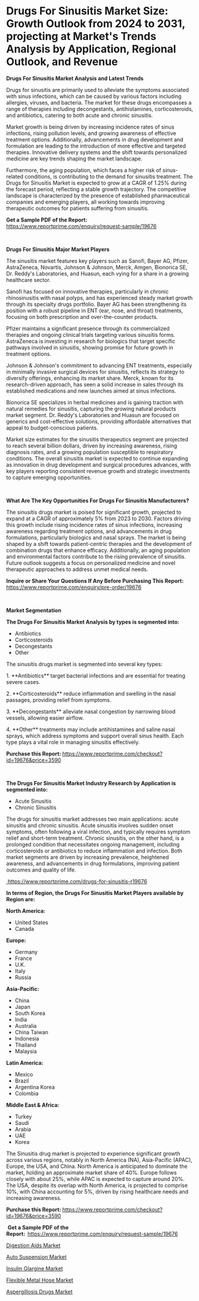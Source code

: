 <p><h1>Drugs For Sinusitis Market Size: Growth Outlook from 2024 to 2031, projecting at Market's Trends Analysis by Application, Regional Outlook, and Revenue</h1></p><p><strong>Drugs For Sinusitis Market Analysis and Latest Trends</strong></p>
<p><p>Drugs for sinusitis are primarily used to alleviate the symptoms associated with sinus infections, which can be caused by various factors including allergies, viruses, and bacteria. The market for these drugs encompasses a range of therapies including decongestants, antihistamines, corticosteroids, and antibiotics, catering to both acute and chronic sinusitis. </p><p>Market growth is being driven by increasing incidence rates of sinus infections, rising pollution levels, and growing awareness of effective treatment options. Additionally, advancements in drug development and formulation are leading to the introduction of more effective and targeted therapies. Innovative delivery systems and the shift towards personalized medicine are key trends shaping the market landscape. </p><p>Furthermore, the aging population, which faces a higher risk of sinus-related conditions, is contributing to the demand for sinusitis treatment. The Drugs for Sinusitis Market is expected to grow at a CAGR of 1.25% during the forecast period, reflecting a stable growth trajectory. The competitive landscape is characterized by the presence of established pharmaceutical companies and emerging players, all working towards improving therapeutic outcomes for patients suffering from sinusitis.</p></p>
<p><strong>Get a Sample PDF of the Report:&nbsp;</strong> <a href="https://www.reportprime.com/enquiry/request-sample/19676?utm_campaign=11&utm_medium=2&utm_source=Github&utm_content=ia&utm_term=02122024&utm_id=drugs-for-sinusitis">https://www.reportprime.com/enquiry/request-sample/19676</a></p>
<p>&nbsp;</p>
<p><strong>Drugs For Sinusitis Major Market Players</strong></p>
<p><p>The sinusitis market features key players such as Sanofi, Bayer AG, Pfizer, AstraZeneca, Novartis, Johnson & Johnson, Merck, Amgen, Bionorica SE, Dr. Reddy's Laboratories, and Huasun, each vying for a share in a growing healthcare sector.</p><p>Sanofi has focused on innovative therapies, particularly in chronic rhinosinusitis with nasal polyps, and has experienced steady market growth through its specialty drugs portfolio. Bayer AG has been strengthening its position with a robust pipeline in ENT (ear, nose, and throat) treatments, focusing on both prescription and over-the-counter products.</p><p>Pfizer maintains a significant presence through its commercialized therapies and ongoing clinical trials targeting various sinusitis forms. AstraZeneca is investing in research for biologics that target specific pathways involved in sinusitis, showing promise for future growth in treatment options.</p><p>Johnson & Johnson's commitment to advancing ENT treatments, especially in minimally invasive surgical devices for sinusitis, reflects its strategy to diversify offerings, enhancing its market share. Merck, known for its research-driven approach, has seen a solid increase in sales through its established medications and new launches aimed at sinus infections.</p><p>Bionorica SE specializes in herbal medicines and is gaining traction with natural remedies for sinusitis, capturing the growing natural products market segment. Dr. Reddy's Laboratories and Huasun are focused on generics and cost-effective solutions, providing affordable alternatives that appeal to budget-conscious patients.</p><p>Market size estimates for the sinusitis therapeutics segment are projected to reach several billion dollars, driven by increasing awareness, rising diagnosis rates, and a growing population susceptible to respiratory conditions. The overall sinusitis market is expected to continue expanding as innovation in drug development and surgical procedures advances, with key players reporting consistent revenue growth and strategic investments to capture emerging opportunities.</p></p>
<p>&nbsp;</p>
<p><strong>What Are The Key Opportunities For Drugs For Sinusitis Manufacturers?</strong></p>
<p><p>The sinusitis drugs market is poised for significant growth, projected to expand at a CAGR of approximately 5% from 2023 to 2030. Factors driving this growth include rising incidence rates of sinus infections, increasing awareness regarding treatment options, and advancements in drug formulations, particularly biologics and nasal sprays. The market is being shaped by a shift towards patient-centric therapies and the development of combination drugs that enhance efficacy. Additionally, an aging population and environmental factors contribute to the rising prevalence of sinusitis. Future outlook suggests a focus on personalized medicine and novel therapeutic approaches to address unmet medical needs.</p></p>
<p><strong>Inquire or Share Your Questions If Any Before Purchasing This Report:</strong> <a href="https://www.reportprime.com/enquiry/pre-order/19676?utm_campaign=11&utm_medium=2&utm_source=Github&utm_content=ia&utm_term=02122024&utm_id=drugs-for-sinusitis">https://www.reportprime.com/enquiry/pre-order/19676</a></p>
<p>&nbsp;</p>
<p><strong>Market Segmentation</strong></p>
<p><strong>The Drugs For Sinusitis Market Analysis by types is segmented into:</strong></p>
<p><ul><li>Antibiotics</li><li>Corticosteroids</li><li>Decongestants</li><li>Other</li></ul></p>
<p><p>The sinusitis drugs market is segmented into several key types: </p><p>1. **Antibiotics** target bacterial infections and are essential for treating severe cases. </p><p>2. **Corticosteroids** reduce inflammation and swelling in the nasal passages, providing relief from symptoms. </p><p>3. **Decongestants** alleviate nasal congestion by narrowing blood vessels, allowing easier airflow. </p><p>4. **Other** treatments may include antihistamines and saline nasal sprays, which address symptoms and support overall sinus health. Each type plays a vital role in managing sinusitis effectively.</p></p>
<p><strong>Purchase this Report:&nbsp;</strong><a href="https://www.reportprime.com/checkout?id=19676&price=3590&utm_campaign=11&utm_medium=2&utm_source=Github&utm_content=ia&utm_term=02122024&utm_id=drugs-for-sinusitis">https://www.reportprime.com/checkout?id=19676&price=3590</a></p>
<p>&nbsp;</p>
<p><strong>The Drugs For Sinusitis Market Industry Research by Application is segmented into:</strong></p>
<p><ul><li>Acute Sinusitis</li><li>Chronic Sinusitis</li></ul></p>
<p><p>The drugs for sinusitis market addresses two main applications: acute sinusitis and chronic sinusitis. Acute sinusitis involves sudden onset symptoms, often following a viral infection, and typically requires symptom relief and short-term treatment. Chronic sinusitis, on the other hand, is a prolonged condition that necessitates ongoing management, including corticosteroids or antibiotics to reduce inflammation and infection. Both market segments are driven by increasing prevalence, heightened awareness, and advancements in drug formulations, improving patient outcomes and quality of life.</p></p>
<p><a href="https://www.reportprime.com/drugs-for-sinusitis-r19676?utm_campaign=11&utm_medium=2&utm_source=Github&utm_content=ia&utm_term=02122024&utm_id=drugs-for-sinusitis">&nbsp;https://www.reportprime.com/drugs-for-sinusitis-r19676</a></p>
<p><strong>In terms of Region, the Drugs For Sinusitis Market Players available by Region are:</strong></p>
<p>
    <p> <strong> North America: </strong>
        <ul>
            <li>United States</li>
            <li>Canada</li>
        </ul>
        </p> 
    <p> <strong> Europe: </strong>
        <ul>
            <li>Germany</li>
            <li>France</li>
            <li>U.K.</li>
            <li>Italy</li>
            <li>Russia</li>
        </ul>
        </p> 
    <p> <strong> Asia-Pacific: </strong>
        <ul>
            <li>China</li>
            <li>Japan</li>
            <li>South Korea</li>
            <li>India</li>
            <li>Australia</li>
            <li>China Taiwan</li>
            <li>Indonesia</li>
            <li>Thailand</li>
            <li>Malaysia</li>
        </ul>
        </p> 
    <p> <strong> Latin America: </strong>
        <ul>
            <li>Mexico</li>
            <li>Brazil</li>
            <li>Argentina Korea</li>
            <li>Colombia</li>
        </ul>
        </p> 
    <p> <strong> Middle East & Africa: </strong>
        <ul>
            <li>Turkey</li>
            <li>Saudi</li>
            <li>Arabia</li>
            <li>UAE</li>
            <li>Korea</li>
        </ul>
    </p>
    </p>
<p><p>The Sinusitis drug market is projected to experience significant growth across various regions, notably in North America (NA), Asia-Pacific (APAC), Europe, the USA, and China. North America is anticipated to dominate the market, holding an approximate market share of 40%. Europe follows closely with about 25%, while APAC is expected to capture around 20%. The USA, despite its overlap with North America, is projected to comprise 10%, with China accounting for 5%, driven by rising healthcare needs and increasing awareness.</p></p>
<p><strong>Purchase this Report: </strong><a href="https://www.reportprime.com/checkout?id=19676&price=3590&utm_campaign=11&utm_medium=2&utm_source=Github&utm_content=ia&utm_term=02122024&utm_id=drugs-for-sinusitis">https://www.reportprime.com/checkout?id=19676&price=3590</a></p>
<p>&nbsp;<strong>Get a Sample PDF of the Report:&nbsp;&nbsp;</strong><a href="https://www.reportprime.com/enquiry/request-sample/19676?utm_campaign=11&utm_medium=2&utm_source=Github&utm_content=ia&utm_term=02122024&utm_id=drugs-for-sinusitis">https://www.reportprime.com/enquiry/request-sample/19676</a></p>
<p><strong></strong></p>
<p><p><a href="https://www.linkedin.com/pulse/forecast-of143-cagr-study-digestion-aids-market-analysis-report-u7cjf?utm_campaign=11&utm_medium=2&utm_source=Github&utm_content=ia&utm_term=02122024&utm_id=drugs-for-sinusitis">Digestion Aids Market</a></p><p><a href="https://issuu.com/reportprime-2/docs/auto-suspension-market-size-2030.pptx?utm_campaign=11&utm_medium=2&utm_source=Github&utm_content=ia&utm_term=02122024&utm_id=drugs-for-sinusitis">Auto Suspension Market</a></p><p><a href="https://github.com/JubayerMia832/Market-Research-Report-List-1/blob/main/insulin-glargine-market.md?utm_campaign=11&utm_medium=2&utm_source=Github&utm_content=ia&utm_term=02122024&utm_id=drugs-for-sinusitis">Insulin Glargine Market</a></p><p><a href="https://issuu.com/reportprime-2/docs/flexible-metal-hose-market-size-2030.pptx?utm_campaign=11&utm_medium=2&utm_source=Github&utm_content=ia&utm_term=02122024&utm_id=drugs-for-sinusitis">Flexible Metal Hose Market</a></p><p><a href="https://www.linkedin.com/pulse/insights-aspergillosis-drugs-market-2024-2031-growth-segmentation-dyidf?utm_campaign=11&utm_medium=2&utm_source=Github&utm_content=ia&utm_term=02122024&utm_id=drugs-for-sinusitis">Aspergillosis Drugs Market</a></p></p>